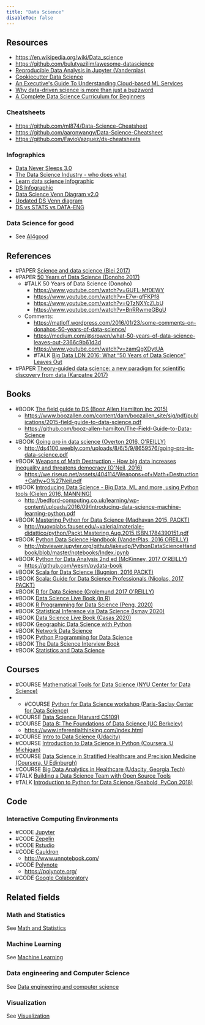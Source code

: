 ```yaml
---
title: "Data Science"
disableToc: false 
---
```


## Resources
- https://en.wikipedia.org/wiki/Data_science
- https://github.com/bulutyazilim/awesome-datascience
- [Reproducible Data Analysis in Jupyter (Vanderplas)](https://jakevdp.github.io/blog/2017/03/03/reproducible-data-analysis-in-jupyter/)
- [Cookiecutter Data Science](https://drivendata.github.io/cookiecutter-data-science/)
- [An Executive's Guide To Understanding Cloud-based ML Services](https://www.forbes.com/sites/janakirammsv/2019/01/01/an-executives-guide-to-understanding-cloud-based-machine-learning-services/)
- [Why data-driven science is more than just a buzzword](https://sydney.edu.au/news-opinion/news/2017/05/11/Why-data-driven-science-is-more-than-just-a-buzzword.html)
- [A Complete Data Science Curriculum for Beginners](https://towardsdatascience.com/a-complete-data-science-curriculum-for-beginners-825a39915b54)

### Cheatsheets
- https://github.com/ml874/Data-Science-Cheatsheet
- https://github.com/aaronwangy/Data-Science-Cheatsheet
- https://github.com/FavioVazquez/ds-cheatsheets

### Infographics
- [Data Never Sleeps 3.0](https://www.domo.com/blog/data-never-sleeps-3-0/)
- [The Data Science Industry - who does what](https://www.datacamp.com/community/tutorials/data-science-industry-infographic)
- [Learn data science infographic](https://www.datacamp.com/community/tutorials/learn-data-science-infographic)
- [DS Infographic](http://online.rutgers.edu/resources/infographics/what-can-you-do-with-a-career-in-data-science/)
- [Data Science Venn Diagram v2.0](http://www.anlytcs.com/2014/01/data-science-venn-diagram-v20.html)
- [Updated DS Venn diagram](http://www.kdnuggets.com/2016/09/new-data-science-venn-diagram.html)
- [DS vs STATS vs DATA-ENG](https://www.analyticsvidhya.com/blog/2015/10/job-comparison-data-scientist-data-engineer-statistician/)

### Data Science for good
- See [AI4good](AI4G/AI4good.md)

## References
- #PAPER [Science and data science (Blei 2017)](https://www.pnas.org/content/114/33/8689)
- #PAPER [50 Years of Data Science (Donoho 2017)](https://www.tandfonline.com/doi/full/10.1080/10618600.2017.1384734)
	- #TALK 50 Years of Data Science (Donoho)
		- https://www.youtube.com/watch?v=GUFL-Mf0EWY
		- https://www.youtube.com/watch?v=E7w-gfFKPf8
		- https://www.youtube.com/watch?v=QTzNXYcZLbU
		- https://www.youtube.com/watch?v=BnRRwmeGBgU
	- Comments: 
		- https://matloff.wordpress.com/2016/01/23/some-comments-on-donahos-50-years-of-data-science/
		- https://medium.com/@srowen/what-50-years-of-data-science-leaves-out-2366c9b61d3d
		- https://www.youtube.com/watch?v=zamQgXDytUA
		- #TALK [Big Data LDN 2016: What “50 Years of Data Science” Leaves Out](https://www.youtube.com/watch?v=zamQgXDytUA)
- #PAPER [Theory-guided data science: a new paradigm for scientific discovery from data (Karpatne 2017)](https://ieeexplore.ieee.org/document/7959606)


## Books
- #BOOK [The field guide to DS (Booz Allen Hamilton Inc 2015)](https://www.boozallen.com/s/insight/publication/field-guide-to-data-science.html)
	- https://www.boozallen.com/content/dam/boozallen_site/sig/pdf/publications/2015-field-guide-to-data-science.pdf
	- https://github.com/booz-allen-hamilton/The-Field-Guide-to-Data-Science
- #BOOK [Going pro in data science (Overton 2016, O'REILLY)](https://www.oreilly.com/library/view/going-pro-in/9781492048534/)
	- http://ds4100.weebly.com/uploads/8/6/5/9/8659576/going-pro-in-data-science.pdf
- #BOOK [Weapons of Math Destruction - How big data increases inequality and threatens democracy (O'Neil, 2016)](https://weaponsofmathdestructionbook.com/)
	- https://we.riseup.net/assets/404114/Weapons+of+Math+Destruction+Cathy+O%27Neil.pdf
- #BOOK [Introducing Data Science - Big Data, ML and more, using Python tools (Cielen 2016, MANNING)](https://www.manning.com/books/introducing-data-science)
	- http://bedford-computing.co.uk/learning/wp-content/uploads/2016/09/introducing-data-science-machine-learning-python.pdf
- #BOOK [Mastering Python for Data Science (Madhavan 2015, PACKT)](https://www.packtpub.com/big-data-and-business-intelligence/mastering-python-data-science)
	- http://nuovolabs.fauser.edu/~valeria/materiale-didattico/python/Packt.Mastering.Aug.2015.ISBN.1784390151.pdf
- #BOOK [Python Data Science Handbook (VanderPlas, 2016 OREILLY)](https://jakevdp.github.io/PythonDataScienceHandbook/)
	-  http://nbviewer.jupyter.org/github/jakevdp/PythonDataScienceHandbook/blob/master/notebooks/Index.ipynb
- #BOOK [Python for Data Analysis 2nd ed (McKinney, 2017 O'REILLY)](http://wesmckinney.com/pages/book.html)
	-  https://github.com/wesm/pydata-book
- #BOOK [Scala for Data Science (Bugnion, 2016 PACKT)](https://www.packtpub.com/big-data-and-business-intelligence/scala-data-science)
- #BOOK [Scala: Guide for Data Science Professionals (Nicolas, 2017 PACKT)](http://shop.oreilly.com/product/9781787282858.do)
- #BOOK [R for Data Science (Grolemund 2017 O'REILLY)](http://r4ds.had.co.nz/)
- #BOOK [Data Science Live Book (in R)](https://livebook.datascienceheroes.com/)
- #BOOK [R Programming for Data Science (Peng, 2020)](https://bookdown.org/rdpeng/rprogdatascience/)
- #BOOK [Statistical Inference via Data Science (Ismay 2020)](https://moderndive.com/)
- #BOOK [Data Science Live Book (Casas 2020)](https://livebook.datascienceheroes.com/)
- #BOOK [Geographic Data Science with Python](https://geographicdata.science/book/intro.html)
- #BOOK [Network Data Science](https://bdpedigo.github.io/networks-course/landing.html)
- #BOOK [Python Programming for Data Science](https://www.tomasbeuzen.com/python-programming-for-data-science/README.html)
- #BOOK [The Data Science Interview Book](https://dipranjan.github.io/dsinterviewqns/intro.html)
- #BOOK [Statistics and Data Science](http://theoryandpractice.org/stats-ds-book/intro.html)


## Courses
- #COURSE [Mathematical Tools for Data Science (NYU Center for Data Science)](https://cds.nyu.edu/math-tools/)
- - #COURSE [Python for Data Science workshop (Paris-Saclay Center for Data Science)](https://github.com/paris-saclay-cds/python-workshop)
- #COURSE [Data Science (Harvard CS109)](http://cs109.github.io/2015/)
- #COURSE [Data 8: The Foundations of Data Science (UC Berkeley)](http://data8.org/fa16/)
	-  https://www.inferentialthinking.com/index.html
- #COURSE [Intro to Data Science (Udacity)](https://www.udacity.com/course/intro-to-data-science--ud359)
- #COURSE [Introduction to Data Science in Python (Coursera, U Michigan)](https://www.coursera.org/learn/python-data-analysis)
- #COURSE [Data Science in Stratified Healthcare and Precision Medicine (Coursera, U Edinburgh)](https://www.coursera.org/learn/datascimed)
- #COURSE [Big Data Analytics in Healthcare (Udacity, Georgia Tech)](https://eu.udacity.com/course/big-data-analytics-in-healthcare--ud758)
- #TALK [Building a Data Science Team with Open Source Tools](https://www.youtube.com/watch?v=mzTlqNTHTmc)
- #TALK [Introduction to Python for Data Science (Seabold, PyCon 2018)](https://www.youtube.com/watch?v=W4WQi2OIy7o)


## Code
### Interactive Computing Environments
- #CODE [Jupyter](AI/DS%20and%20DataEng/Jupyter.md)
- #CODE [Zepelin](https://zeppelin.apache.org/)
- #CODE [Rstudio](https://www.rstudio.com/products/rstudio/)
- #CODE [Cauldron](https://github.com/sernst/cauldron)
	- http://www.unnotebook.com/
- #CODE [Polynote](https://github.com/polynote/polynote)
	- https://polynote.org/
- #CODE [Google Colaboratory](https://colab.research.google.com/)


## Related fields

### Math and Statistics
See [Math and Statistics](AI/Math%20and%20Statistics/Math%20and%20Statistics.md)

### Machine Learning
See [Machine Learning](AI/Machine%20Learning.md)

### Data engineering and Computer Science
See [Data engineering and computer science](AI/DS%20and%20DataEng/Data%20engineering%20and%20computer%20science.md)

### Visualization
See [Visualization](AI/DS%20and%20DataEng/Visualization.md)
